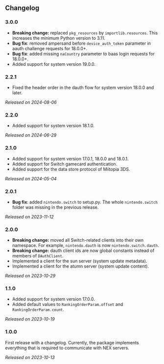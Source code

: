 
## Changelog

### 3.0.0
* **Breaking change:** replaced `pkg_resources` by `importlib.resources`. This increases the minimum Python version to 3.11.
* **Bug fix**: removed ampersand before `device_auth_token` parameter in aauth challenge requests for 18.0.0+.
* **Bug fix**: added missing `naCountry` parameter to baas login requests for 18.0.0+.
* Added support for system version 19.0.0.

### 2.2.1
* Fixed the header order in the dauth flow for system version 18.0.0 and later.

*Released on 2024-08-06*

### 2.2.0
* Added support for system version 18.1.0.

*Released on 2024-06-29*

### 2.1.0
* Added support for system version 17.0.1, 18.0.0 and 18.0.1.
* Added support for Switch gamecard authentication.
* Added support for the data store protocol of Miitopia 3DS.

*Released on 2024-05-04*

### 2.0.1
* **Bug fix**: added `nintendo.switch` to setup.py. The whole `nintendo.switch` folder was missing in the previous release.

*Released on 2023-11-12*

### 2.0.0
* **Breaking change:** moved all Switch-related clients into their own namespace. For example, `nintendo.dauth` is now `nintendo.switch.dauth`.
* **Breaking change:** dauth client ids are now global constants instead of members of `DAuthClient`.
* Implemented a client for the sun server (system update metadata).
* Implemented a client for the atumn server (system update content).

*Released on 2023-10-29*

### 1.1.0
* Added support for system version 17.0.0.
* Added default values to `RankingOrderParam.offset` and `RankingOrderParam.count`.

*Released on 2023-10-19*

### 1.0.0
First release with a changelog. Currently, the package implements everything that is required to communicate with NEX servers.

*Released on 2023-10-13*
